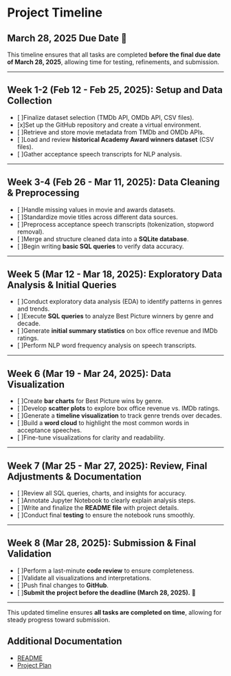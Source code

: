 # Project Timeline

## March 28, 2025 Due Date 📅

This timeline ensures that all tasks are completed **before the final due date of March 28, 2025**, allowing time for testing, refinements, and submission.

---

## **Week 1-2 (Feb 12 - Feb 25, 2025): Setup and Data Collection**  

- [ ]Finalize dataset selection (TMDb API, OMDb API, CSV files).  
- [x]Set up the GitHub repository and create a virtual environment.  
- [ ]Retrieve and store movie metadata from TMDb and OMDb APIs.  
- [ ]Load and review **historical Academy Award winners dataset** (CSV files).  
- [ ]Gather acceptance speech transcripts for NLP analysis.  

---

## **Week 3-4 (Feb 26 - Mar 11, 2025): Data Cleaning & Preprocessing**  

- [ ]Handle missing values in movie and awards datasets.  
- [ ]Standardize movie titles across different data sources.  
- [ ]Preprocess acceptance speech transcripts (tokenization, stopword removal).  
- [ ]Merge and structure cleaned data into a **SQLite database**.  
- [ ]Begin writing **basic SQL queries** to verify data accuracy.  

---

## **Week 5 (Mar 12 - Mar 18, 2025): Exploratory Data Analysis & Initial Queries**  

- [ ]Conduct exploratory data analysis (EDA) to identify patterns in genres and trends.  
- [ ]Execute **SQL queries** to analyze Best Picture winners by genre and decade.  
- [ ]Generate **initial summary statistics** on box office revenue and IMDb ratings.  
- [ ]Perform NLP word frequency analysis on speech transcripts.  

---

## **Week 6 (Mar 19 - Mar 24, 2025): Data Visualization**  

- [ ]Create **bar charts** for Best Picture wins by genre.  
- [ ]Develop **scatter plots** to explore box office revenue vs. IMDb ratings.  
- [ ]Generate a **timeline visualization** to track genre trends over decades.  
- [ ]Build a **word cloud** to highlight the most common words in acceptance speeches.  
- [ ]Fine-tune visualizations for clarity and readability.  

---

## **Week 7 (Mar 25 - Mar 27, 2025): Review, Final Adjustments & Documentation**  

- [ ]Review all SQL queries, charts, and insights for accuracy.  
- [ ]Annotate Jupyter Notebook to clearly explain analysis steps.  
- [ ]Write and finalize the **README file** with project details.  
- [ ]Conduct final **testing** to ensure the notebook runs smoothly.  

---

## **Week 8 (Mar 28, 2025): Submission & Final Validation**  

- [ ]Perform a last-minute **code review** to ensure completeness.  
- [ ]Validate all visualizations and interpretations.  
- [ ]Push final changes to **GitHub**.  
- [ ]**Submit the project before the deadline (March 28, 2025).** 🎯  

---

This updated timeline ensures **all tasks are completed on time**, allowing for steady progress toward submission.

## Additional Documentation

- [README](README.md)
- [Project Plan](project_plan.md)
